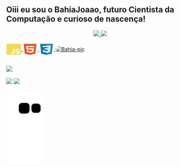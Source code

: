 ## Oiii eu sou o BahiaJoaao, futuro Cientista da Computação e curioso de nascença!
<div align="center">
  <a href="https://github.com/BahiaJoaao">
  <img height="180em" src="https://github-readme-stats.vercel.app/api?username=BahiaJoaao&show_icons=true&theme=merko&show_icons=true)"/>
  <img height="180em" src="https://github-readme-stats.vercel.app/api/top-langs/?username=BahiaJoaao&layout=compact&langs_count=7&theme=merko"/>
</div>
<div style="display: inline_block"><br>
  <img align="center" alt="Bahia-JS" height="30" width="40" src="https://raw.githubusercontent.com/devicons/devicon/master/icons/javascript/javascript-plain.svg">
  <img align="center" alt="Bahia-HTML" height="30" width="40" src="https://raw.githubusercontent.com/devicons/devicon/master/icons/html5/html5-original.svg">
  <img align="center" alt="Bahia-CSS" height="30" width="40" src="https://raw.githubusercontent.com/devicons/devicon/master/icons/css3/css3-original.svg">
  <img align="center" alt"Bahia-Java" height="30" width="40" src="https://img.shields.io/badge/Java-ED8B00?style=for-the-badge&logo=java&logoColor=white"
  <img align="right" alt="Bahia-pic" height="150" style="border-radius:50px;" src="https://www.instagram.com/p/CadtrisgxKk39IBSsMzbz3_ew88DaVv2bYGKLg0/">
</div>
  
  ##
 
<div> 
  
  <a href="https://instagram.com/BahiaJoaao" target="_blank"><img src="https://img.shields.io/badge/-Instagram-%23E4405F?style=for-the-badge&logo=instagram&logoColor=white" target="_blank"></a>
 
 <a href="https://discord.gg/wagxzStdcR" target="_blank"><img src="https://img.shields.io/badge/Discord-7289DA?style=for-the-badge&logo=discord&logoColor=white" target="_blank"></a> 
  <a href = "joaobmotta11@gmail.com"><img src="https://img.shields.io/badge/-Gmail-%23333?style=for-the-badge&logo=gmail&logoColor=white" target="_blank"></a>
 
  ![Snake animation](https://github.com/rafaballerini/rafaballerini/blob/output/github-contribution-grid-snake.svg)
 
</div>

